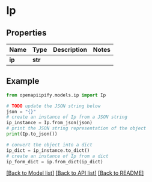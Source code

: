 # Ip


## Properties

Name | Type | Description | Notes
------------ | ------------- | ------------- | -------------
**ip** | **str** |  | 

## Example

```python
from openapiipify.models.ip import Ip

# TODO update the JSON string below
json = "{}"
# create an instance of Ip from a JSON string
ip_instance = Ip.from_json(json)
# print the JSON string representation of the object
print(Ip.to_json())

# convert the object into a dict
ip_dict = ip_instance.to_dict()
# create an instance of Ip from a dict
ip_form_dict = ip.from_dict(ip_dict)
```
[[Back to Model list]](../README.md#documentation-for-models) [[Back to API list]](../README.md#documentation-for-api-endpoints) [[Back to README]](../README.md)


